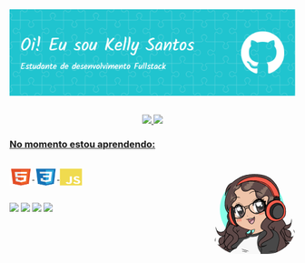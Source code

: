 <div align="center">
  <img alt="Kelly-title" src="https://github.com/Kellycns/Kellycns/blob/main/img/github-header-image-kelly.png">
</div>

##
<div align="center">
  <a href="https://github.com/kellycns">
  <img height="150em" src="https://github-readme-stats.vercel.app/api?username=kellycns&show_icons=true&theme=react&include_all_commits=true&count_private=true"/>
  <img height="150em" src="https://github-readme-stats.vercel.app/api/top-langs/?username=kellycns&layout=compact&langs_count=7&theme=react"/>
    
### <p align="left">No momento estou aprendendo:</p>
    
</div>
  <div style="display: inline_block"><br>
  <img align="center" alt="Kelly-HTML" height="30" width="40" src="https://raw.githubusercontent.com/devicons/devicon/master/icons/html5/html5-original.svg">
  <img align="center" alt="Kelly-CSS" height="30" width="40" src="https://raw.githubusercontent.com/devicons/devicon/master/icons/css3/css3-original.svg"> 
  <img align="center" alt="Kelly-Js" height="30" width="40" src="https://raw.githubusercontent.com/devicons/devicon/master/icons/javascript/javascript-plain.svg">
  <img align="right" alt="Kelly-pic" height="150" style="border-radius:50px;" src="https://github.com/Kellycns/Kellycns/blob/main/img/KellyAvatar.png">
</div>
  
  ##
  
  <div>
    <a href="mailto:98kellycris@gmail.com" target="_blank"><img src="https://img.shields.io/badge/Gmail-D14836?style=for-the-badge&logo=gmail&logoColor=white" target="_blank"></a>
    <a href="https://instagram.com/kellycrisns" target="_blank"><img src="https://img.shields.io/badge/Instagram-E4405F?style=for-the-badge&logo=instagram&logoColor=white" target="_blank"></a>
     <a href="" target="_blank"><img src="https://img.shields.io/badge/Telegram-2CA5E0?style=for-the-badge&logo=telegram&logoColor=white" target="_blank"></a>
    <a href="https://www.linkedin.com/in/kelly-santos-810a04177/" target="_blank"><img src="https://img.shields.io/badge/LinkedIn-0077B5?style=for-the-badge&logo=linkedin&logoColor=white" target="_blank"></a>
  </div>
